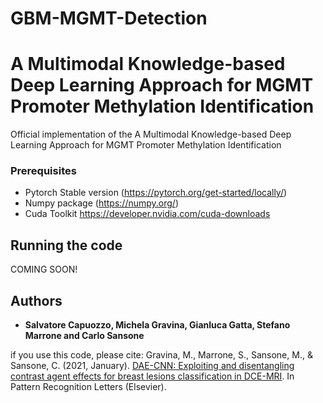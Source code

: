 # GBM-MGMT-Detection

# A Multimodal Knowledge-based Deep Learning Approach for MGMT Promoter Methylation Identification
Official implementation of the A Multimodal Knowledge-based Deep Learning Approach for MGMT Promoter Methylation Identification


### Prerequisites
- Pytorch Stable version (https://pytorch.org/get-started/locally/)
- Numpy package (https://numpy.org/)
- Cuda Toolkit https://developer.nvidia.com/cuda-downloads


## Running the code

COMING SOON!

## Authors

* **Salvatore Capuozzo, Michela Gravina, Gianluca Gatta, Stefano Marrone and Carlo Sansone**

if you use this code, please cite: Gravina, M., Marrone, S., Sansone, M., & Sansone, C. (2021, January). [DAE-CNN: Exploiting and disentangling contrast agent effects for breast lesions classification in DCE-MRI](https://doi.org/10.1016/j.patrec.2021.01.023). In Pattern Recognition Letters (Elsevier).
